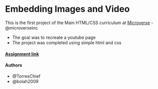 # Embedding Images and Video

This is the first project of the Main HTML/CSS curriculum at [Microverse](https://www.microverse.org/) - @microverseinc
* The goal was to recreate a youtube page 
* The project was completed using simple html and css 

#### [Assignment link](https://www.theodinproject.com/courses/html5-and-css3/lessons/embedding-images-and-video)

#### Authors
* @TorresChief
* @bolah2009
